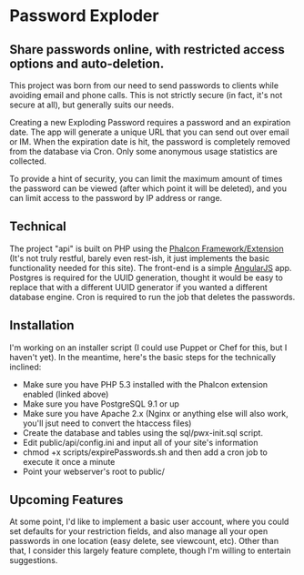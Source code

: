 Password Exploder
=================

Share passwords online, with restricted access options and auto-deletion.
-------------------------------------------------------------------------

This project was born from our need to send passwords to clients while avoiding email and phone calls.  This is not strictly secure (in fact, it's not secure at all), but generally suits our needs.

Creating a new Exploding Password requires a password and an expiration date.  The app will generate a unique URL that you can send out over email or IM.  When the expiration date is hit, the password is completely removed from the database via Cron.  Only some anonymous usage statistics are collected.

To provide a hint of security, you can limit the maximum amount of times the password can be viewed (after which point it will be deleted), and you can limit access to the password by IP address or range.


Technical
---------

The project "api" is built on PHP using the [Phalcon Framework/Extension](http://phalconphp.com/) (It's not truly restful, barely even rest-ish, it just implements the basic functionality needed for this site).  The front-end is a simple [AngularJS](http://angularjs.org/) app.  Postgres is required for the UUID generation, thought it would be easy to replace that with a different UUID generator if you wanted a different database engine.  Cron is required to run the job that deletes the passwords.


Installation
------------

I'm working on an installer script (I could use Puppet or Chef for this, but I haven't yet).  In the meantime, here's the basic steps for the technically inclined:

-  Make sure you have PHP 5.3 installed with the Phalcon extension enabled (linked above)
-  Make sure you have PostgreSQL 9.1 or up
-  Make sure you have Apache 2.x (Nginx or anything else will also work, you'll jsut need to convert the htaccess files)
-  Create the database and tables using the sql/pwx-init.sql script.
-  Edit public/api/config.ini and input all of your site's information
-  chmod +x scripts/expirePasswords.sh and then add a cron job to execute it once a minute
-  Point your webserver's root to public/


Upcoming Features
-----------------

At some point, I'd like to implement a basic user account, where you could set defaults for your restriction fields, and also manage all your open passwords in one location (easy delete, see viewcount, etc).  Other than that, I consider this largely feature complete, though I'm willing to entertain suggestions.
